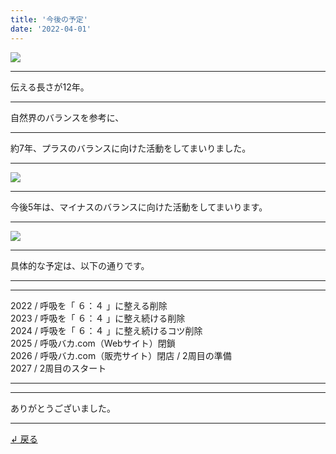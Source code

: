 ```yaml
---
title: '今後の予定'
date: '2022-04-01'
---
```

![](/images/0-1.png)
***
伝える長さが12年。
***
自然界のバランスを参考に、
***
約7年、プラスのバランスに向けた活動をしてまいりました。  
***
![](/images/0-1_.png)
***
今後5年は、マイナスのバランスに向けた活動をしてまいります。
***
![](/images/0-1__.png)
***
具体的な予定は、以下の通りです。
***
***
2022 / 呼吸を「 ６：４ 」に整える削除  
2023 / 呼吸を「 ６：４ 」に整え続ける削除  
2024 / 呼吸を「 ６：４ 」に整え続けるコツ削除  
2025 / 呼吸バカ.com（Webサイト）閉鎖  
2026 / 呼吸バカ.com（販売サイト）閉店 / 2周目の準備  
2027 / 2周目のスタート
***
***
ありがとうございました。
***
[ ↲ 戻る ](https://01234567890.thebase.in/about)

